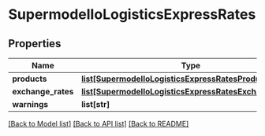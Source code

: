 # SupermodelIoLogisticsExpressRates

## Properties
Name | Type | Description | Notes
------------ | ------------- | ------------- | -------------
**products** | [**list[SupermodelIoLogisticsExpressRatesProducts]**](SupermodelIoLogisticsExpressRatesProducts.md) |  | 
**exchange_rates** | [**list[SupermodelIoLogisticsExpressRatesExchangeRates]**](SupermodelIoLogisticsExpressRatesExchangeRates.md) |  | [optional] 
**warnings** | **list[str]** |  | [optional] 

[[Back to Model list]](../README.md#documentation-for-models) [[Back to API list]](../README.md#documentation-for-api-endpoints) [[Back to README]](../README.md)

